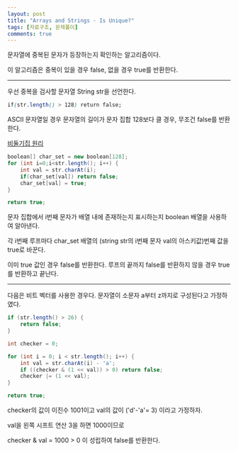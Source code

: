 ```yaml
---
layout: post
title: "Arrays and Strings - Is Unique?"
tags: [자료구조, 문제풀이]
comments: true
---
```


문자열에 중복된 문자가 등장하는지 확인하는 알고리즘이다.

이 알고리즘은 중복이 있을 경우 false, 없을 경우 true를 반환한다.

---


우선 중복을 검사할 문자열 String str을 선언한다.


```css
if(str.length() > 128) return false;
```

ASCII 문자열일 경우 문자열의 길이가 문자 집합 128보다 클 경우, 무조건 false를 반환한다.

[비둘기집 원리](https://ko.wikipedia.org/wiki/%EB%B9%84%EB%91%98%EA%B8%B0%EC%A7%91_%EC%9B%90%EB%A6%AC)

```cs
boolean[] char_set = new boolean[128];
for (int i=0;i<str.length(); i++) {
    int val = str.charAt(i);
    if(char_set[val]) return false;
    char_set[val] = true;
}

return true;
```

문자 집합에서 i번째 문자가 배열 내에 존재하는지 표시하는지 boolean 배열을 사용하여 알아낸다.

각 i번째 루프마다 char_set 배열의 (string str의 i번째 문자 val의 아스키값)번째 값을 true로 바꾼다.

이미 true 값인 경우 false를 반환한다. 루프의 끝까지 false를 반환하지 않을 경우 true를 반환하고 끝난다.




---

다음은 비트 벡터를 사용한 경우다.
문자열이 소문자 a부터 z까지로 구성된다고 가정하였다.

```cs
if (str.length() > 26) { 
	return false;
}

int checker = 0;

for (int i = 0; i < str.length(); i++) {
	int val = str.charAt(i) - 'a';
	if ((checker & (1 << val)) > 0) return false;
	checker |= (1 << val);
}

return true;
```


checker의 값이 이진수 1001이고 val의 값이 ('d'-'a'= 3) 이라고 가정하자.

val을 왼쪽 시프트 연산 3을 하면 1000이므로 

checker & val = 1000 > 0 이 성립하여 false를 반환한다.









